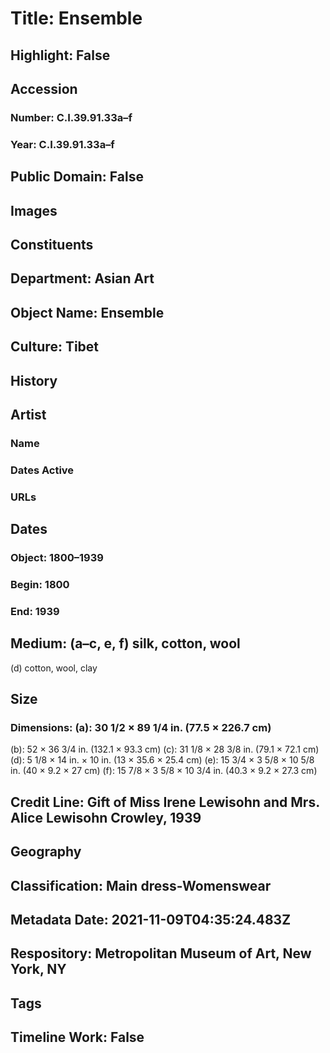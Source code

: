 # Title: Ensemble
## Highlight: False
## Accession
### Number: C.I.39.91.33a–f
### Year: C.I.39.91.33a–f
## Public Domain: False
## Images
## Constituents
## Department: Asian Art
## Object Name: Ensemble
## Culture: Tibet
## History
## Artist
### Name
### Dates Active
### URLs
## Dates
### Object: 1800–1939
### Begin: 1800
### End: 1939
## Medium: (a–c, e, f) silk, cotton, wool
(d) cotton, wool, clay
## Size
### Dimensions: (a): 30 1/2 × 89 1/4 in. (77.5 × 226.7 cm)
(b): 52 × 36 3/4 in. (132.1 × 93.3 cm)
(c): 31 1/8 × 28 3/8 in. (79.1 × 72.1 cm)
(d): 5 1/8 × 14 in. × 10 in. (13 × 35.6 × 25.4 cm)
(e): 15 3/4 × 3 5/8 × 10 5/8 in. (40 × 9.2 × 27 cm)
(f): 15 7/8 × 3 5/8 × 10 3/4 in. (40.3 × 9.2 × 27.3 cm)
## Credit Line: Gift of Miss Irene Lewisohn and Mrs. Alice Lewisohn Crowley, 1939
## Geography
## Classification: Main dress-Womenswear
## Metadata Date: 2021-11-09T04:35:24.483Z
## Respository: Metropolitan Museum of Art, New York, NY
## Tags
## Timeline Work: False